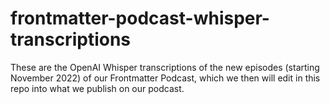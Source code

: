 # frontmatter-podcast-whisper-transcriptions
These are the OpenAI Whisper transcriptions of the new episodes (starting November 2022) of our Frontmatter Podcast, which we then will edit in this repo into what we publish on our podcast.
